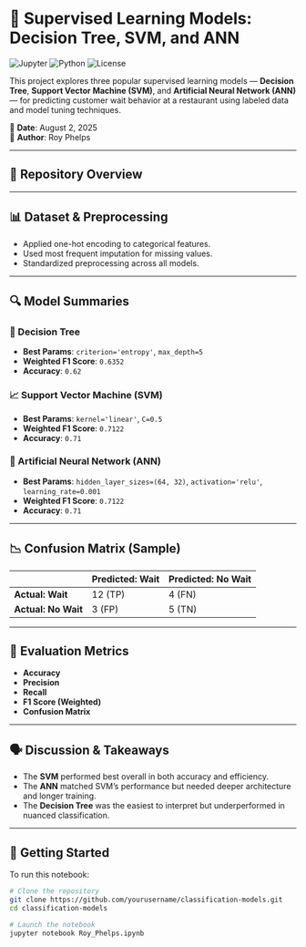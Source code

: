 # 🧠 Supervised Learning Models: Decision Tree, SVM, and ANN

![Jupyter](https://img.shields.io/badge/Notebook-Jupyter-orange?logo=Jupyter)
![Python](https://img.shields.io/badge/Python-3.8%2B-blue.svg?logo=python)
![License](https://img.shields.io/badge/License-MIT-green.svg)

This project explores three popular supervised learning models — **Decision Tree**, **Support Vector Machine (SVM)**, and **Artificial Neural Network (ANN)** — for predicting customer wait behavior at a restaurant using labeled data and model tuning techniques.

📅 **Date**: August 2, 2025  
👤 **Author**: Roy Phelps  


---

## 📂 Repository Overview


---

## 📊 Dataset & Preprocessing

- Applied one-hot encoding to categorical features.
- Used most frequent imputation for missing values.
- Standardized preprocessing across all models.

---

## 🔍 Model Summaries

### 🌳 Decision Tree
- **Best Params**: `criterion='entropy'`, `max_depth=5`
- **Weighted F1 Score**: `0.6352`
- **Accuracy**: `0.62`

### 📈 Support Vector Machine (SVM)
- **Best Params**: `kernel='linear'`, `C=0.5`
- **Weighted F1 Score**: `0.7122`
- **Accuracy**: `0.71`

### 🧠 Artificial Neural Network (ANN)
- **Best Params**: `hidden_layer_sizes=(64, 32)`, `activation='relu'`, `learning_rate=0.001`
- **Weighted F1 Score**: `0.7122`
- **Accuracy**: `0.71`

---

## 📉 Confusion Matrix (Sample)

|        | Predicted: Wait | Predicted: No Wait |
|--------|------------------|---------------------|
| **Actual: Wait**     | 12 (TP)           | 4 (FN)              |
| **Actual: No Wait**  | 3 (FP)            | 5 (TN)              |

---

## 🧪 Evaluation Metrics

- **Accuracy**
- **Precision**
- **Recall**
- **F1 Score (Weighted)**
- **Confusion Matrix**

---

## 🗣️ Discussion & Takeaways

- The **SVM** performed best overall in both accuracy and efficiency.
- The **ANN** matched SVM’s performance but needed deeper architecture and longer training.
- The **Decision Tree** was the easiest to interpret but underperformed in nuanced classification.

---

## 🚀 Getting Started

To run this notebook:

```bash
# Clone the repository
git clone https://github.com/yourusername/classification-models.git
cd classification-models

# Launch the notebook
jupyter notebook Roy_Phelps.ipynb
